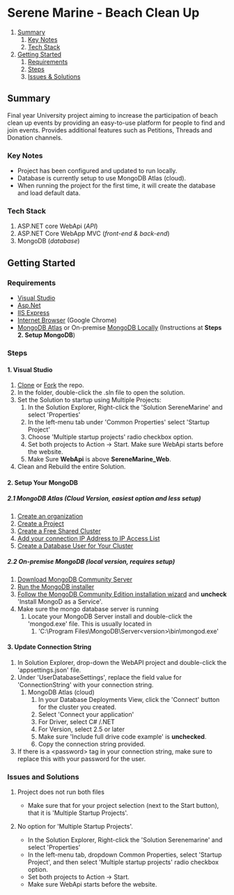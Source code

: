 # Serene Marine - Beach Clean Up

1. [Summary](#summary)
    1. [Key Notes](#key-notes)
    2. [Tech Stack](#tech-stack)
2. [Getting Started](#getting-started)
    1. [Requirements](#requirements)
    2. [Steps](#steps)
    3. [Issues & Solutions](#issues-and-solutions)
    
## Summary

Final year University project aiming to increase the participation of beach clean up events by providing an easy-to-use platform for people to find and join events. Provides additional features such as Petitions, Threads and Donation channels.

### Key Notes

- Project has been configured and updated to run locally.
- Database is currently setup to use MongoDB Atlas (cloud).
- When running the project for the first time, it will create the database and load default data.

### Tech Stack
1. ASP.NET core WebApi (*API*)
2. ASP.NET Core WebApp MVC (*front-end & back-end*)
3. MongoDB (*database*)

## Getting Started

### Requirements
-	[Visual Studio](https://visualstudio.microsoft.com/vs/community/)
-	[Asp.Net](https://dotnet.microsoft.com/apps/aspnet)
-	[IIS Express](https://www.microsoft.com/en-us/download/details.aspx?id=48264)
-	[Internet Browser](https://www.google.com/chrome/) (Google Chrome)
-	[MongoDB Atlas](https://www.mongodb.com/try) or On-premise [MongoDB Locally](https://www.mongodb.com/try/download/community) (Instructions at **Steps 2. Setup MongoDB**)

### Steps

#### 1. Visual Studio
1.  [Clone](https://docs.github.com/en/repositories/creating-and-managing-repositories/cloning-a-repository#cloning-a-repository)  or [Fork](https://docs.github.com/en/get-started/quickstart/fork-a-repo#forking-a-repository) the repo.
2.	In the folder, double-click the .sln file to open the solution.
3.  Set the Solution to startup using Multiple Projects:
    1. In the Solution Explorer, Right-click the 'Solution SereneMarine' and select 'Properties'
    2. In the left-menu tab under 'Common Properties' select 'Startup Project'
    3. Choose 'Multiple startup projects' radio checkbox option.
    4. Set both projects to Action -> Start.
    Make sure WebApi starts before the website.
    5. Make Sure <b>WebApi</b> is above <b>SereneMarine_Web</b>.
4.	Clean and Rebuild the entire Solution.

#### 2. Setup Your MongoDB

##### 2.1 MongoDB Atlas (Cloud Version, easiest option and less setup)
1. [Create an organization](https://docs.atlas.mongodb.com/tutorial/manage-organizations/)
2. [Create a Project](https://docs.atlas.mongodb.com/tutorial/manage-projects/#create-a-project)
3. [Create a Free Shared Cluster](https://docs.atlas.mongodb.com/tutorial/deploy-free-tier-cluster/)
4. [Add your connection IP Address to IP Access List](https://docs.atlas.mongodb.com/security/add-ip-address-to-list/)
5. [Create a Database User for Your Cluster](https://docs.atlas.mongodb.com/tutorial/create-mongodb-user-for-cluster/#create-a-database-user-for-your-cluster)

##### 2.2 On-premise MongoDB (local version, requires setup)
1. [Download MongoDB Community Server](https://fastdl.mongodb.org/windows/mongodb-windows-x86_64-5.0.4-signed.msi)
2. [Run the MongoDB installer](https://docs.mongodb.com/manual/tutorial/install-mongodb-on-windows/#run-the-mongodb-installer)
3. [Follow the MongoDB Community Edition installation wizard](https://docs.mongodb.com/manual/tutorial/install-mongodb-on-windows/#follow-the-mongodb-edition-installation-wizard) and **uncheck** 'Install MongoD as a Service'.
4. Make sure the mongo database server is running
    1. Locate your MongoDB Server install and double-click the 'mongod.exe' file. This is usually located in 
        1. 'C:\Program Files\MongoDB\Server\<version>\bin\mongod.exe'

#### 3. Update Connection String

1. In Solution Explorer, drop-down the WebAPI project and double-click the 'appsettings.json' file.
2. Under 'UserDatabaseSettings', replace the field value for 'ConnectionString' with your connection string.
    1. MongoDB Atlas (cloud)
        1. In your Database Deployments View, click the 'Connect' button for the cluster you created.
        2. Select 'Connect your application'
        3. For Driver, select C# /.NET
        4. For Version, select 2.5 or later
        5. Make sure 'Include full drive code example' is **unchecked**.
        6. Copy the connection string provided.
3. If there is a \<password\> tag in your connection string, make sure to replace this with your password for the user.

### Issues and Solutions
1. Project does not run both files
    * Make sure that for your project selection (next to the Start button), that it is 'Multiple Startup Projects'.
    
2. No option for 'Multiple Startup Projects'.
    * In the Solution Explorer, Right-click the 'Solution Serenemarine' and select 'Properties'
    * In the left-menu tab, dropdown Common Properties, select 'Startup Project', and then select 'Multiple startup projects' radio checkbox option.
    * Set both projects to Action -> Start.
    * Make sure WebApi starts before the website.